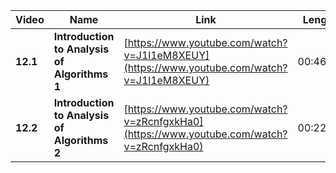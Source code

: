 | Video    | Name                                         | Link                                                                                       | Length   |
| -------- | -------------------------------------------- | ------------------------------------------------------------------------------------------ | -------- |
| **12.1** | **Introduction to Analysis of Algorithms 1** | [https://www.youtube.com/watch?v=J1l1eM8XEUY](https://www.youtube.com/watch?v=J1l1eM8XEUY) | 00:46:50 |
| **12.2** | **Introduction to Analysis of Algorithms 2** | [https://www.youtube.com/watch?v=zRcnfgxkHa0](https://www.youtube.com/watch?v=zRcnfgxkHa0) | 00:22:09 |
